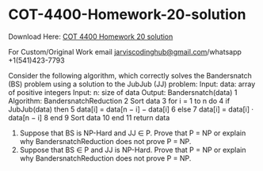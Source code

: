 # COT-4400-Homework-20-solution

Download Here: [COT 4400 Homework 20 solution](https://jarviscodinghub.com/assignment/cot-4400-homework-20-solution/)

For Custom/Original Work email jarviscodinghub@gmail.com/whatsapp +1(541)423-7793

Consider the following algorithm, which correctly solves the Bandersnatch
(BS) problem using a solution to the JubJub (JJ) problem:
Input: data: array of positive integers
Input: n: size of data
Output: Bandersnatch(data)
1 Algorithm: BandersnatchReduction
2 Sort data
3 for i = 1 to n do
4 if JubJub(data) then
5 data[i] = data[n − i] − data[i]
6 else
7 data[i] = data[i] · data[n − i]
8 end
9 Sort data
10 end
11 return data
1. Suppose that BS is NP-Hard and JJ ∈ P. Prove that P = NP or explain
why BandersnatchReduction does not prove P = NP.
2. Suppose that BS ∈ P and JJ is NP-Hard. Prove that P = NP or explain
why BandersnatchReduction does not prove P = NP.

